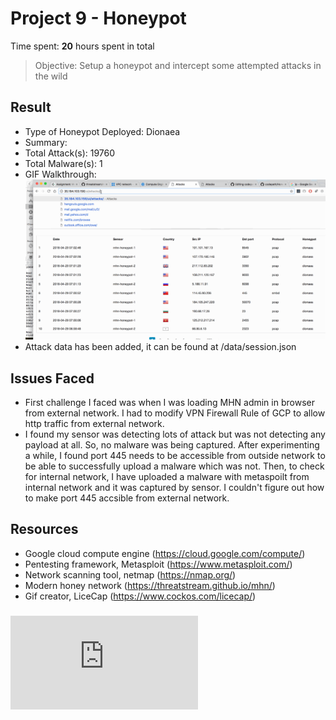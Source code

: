 # Project 9 - Honeypot

Time spent: **20** hours spent in total

> Objective: Setup a honeypot and intercept some attempted attacks in the wild

## Result

- Type of Honeypot Deployed: Dionaea
- Summary:
- Total Attack(s): 19760
- Total Malware(s): 1
- GIF Walkthrough: ![Live Capture](https://github.com/riyadhhossain01/codepath/blob/master/week9/Honey%20Pot.gif)
- Attack data has been added, it can be found at /data/session.json
## Issues Faced

- First challenge I faced was when I was loading MHN admin in browser from external network. I had to modify VPN Firewall Rule of GCP to allow http traffic from external network.
- I found my sensor was detecting lots of attack but was not detecting any payload at all. So, no malware was being captured. After experimenting a while, I found port 445 needs to be accessible from outside network to be able to successfully upload a malware which was not. Then, to check for internal network, I have uploaded a malware with metaspoilt from internal network and it was captured by sensor. I couldn't figure out how to make port 445 accsible from external network.

## Resources

- Google cloud compute engine (https://cloud.google.com/compute/)
- Pentesting framework, Metasploit (https://www.metasploit.com/)
- Network scanning tool, netmap (https://nmap.org/)
- Modern honey network (https://threatstream.github.io/mhn/)
- Gif creator, LiceCap (https://www.cockos.com/licecap/)

### ![Exported Data](https://github.com/riyadhhossain01/codepath/blob/master/week9/week9/session.json)
